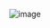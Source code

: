 ![image](https://user-images.githubusercontent.com/98752860/166719782-2ce10864-2bbb-4c5f-b31c-ab2d22e6467c.png)
